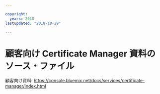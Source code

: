 ```yaml
---

copyright:
  years: 2018
lastupdated: "2018-10-29"

---
```



# 顧客向け Certificate Manager 資料のソース・ファイル


顧客向け資料: https://console.bluemix.net/docs/services/certificate-manager/index.html



